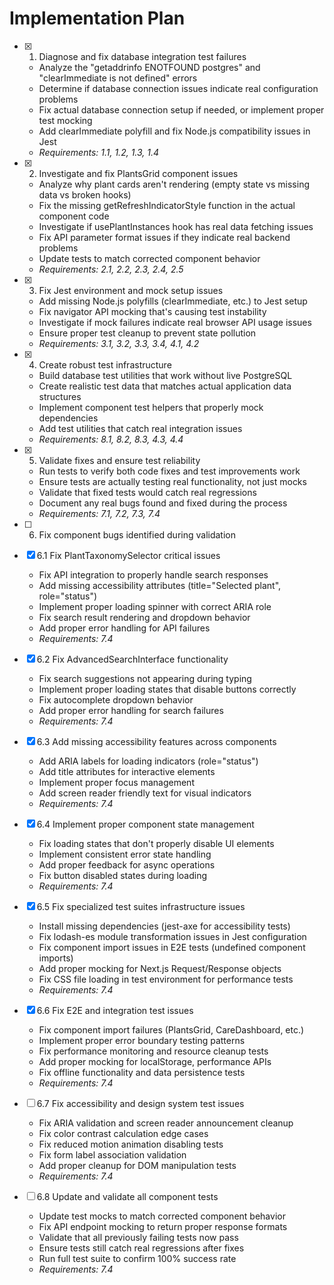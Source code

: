# Implementation Plan

- [x] 1. Diagnose and fix database integration test failures
  - Analyze the "getaddrinfo ENOTFOUND postgres" and "clearImmediate is not defined" errors
  - Determine if database connection issues indicate real configuration problems
  - Fix actual database connection setup if needed, or implement proper test mocking
  - Add clearImmediate polyfill and fix Node.js compatibility issues in Jest
  - _Requirements: 1.1, 1.2, 1.3, 1.4_

- [x] 2. Investigate and fix PlantsGrid component issues
  - Analyze why plant cards aren't rendering (empty state vs missing data vs broken hooks)
  - Fix the missing getRefreshIndicatorStyle function in the actual component code
  - Investigate if usePlantInstances hook has real data fetching issues
  - Fix API parameter format issues if they indicate real backend problems
  - Update tests to match corrected component behavior
  - _Requirements: 2.1, 2.2, 2.3, 2.4, 2.5_

- [x] 3. Fix Jest environment and mock setup issues
  - Add missing Node.js polyfills (clearImmediate, etc.) to Jest setup
  - Fix navigator API mocking that's causing test instability
  - Investigate if mock failures indicate real browser API usage issues
  - Ensure proper test cleanup to prevent state pollution
  - _Requirements: 3.1, 3.2, 3.3, 3.4, 4.1, 4.2_

- [x] 4. Create robust test infrastructure
  - Build database test utilities that work without live PostgreSQL
  - Create realistic test data that matches actual application data structures
  - Implement component test helpers that properly mock dependencies
  - Add test utilities that catch real integration issues
  - _Requirements: 8.1, 8.2, 8.3, 4.3, 4.4_

- [x] 5. Validate fixes and ensure test reliability
  - Run tests to verify both code fixes and test improvements work
  - Ensure tests are actually testing real functionality, not just mocks
  - Validate that fixed tests would catch real regressions
  - Document any real bugs found and fixed during the process
  - _Requirements: 7.1, 7.2, 7.3, 7.4_

- [ ] 6. Fix component bugs identified during validation
- [x] 6.1 Fix PlantTaxonomySelector critical issues
  - Fix API integration to properly handle search responses
  - Add missing accessibility attributes (title="Selected plant", role="status")
  - Implement proper loading spinner with correct ARIA role
  - Fix search result rendering and dropdown behavior
  - Add proper error handling for API failures
  - _Requirements: 7.4_

- [x] 6.2 Fix AdvancedSearchInterface functionality
  - Fix search suggestions not appearing during typing
  - Implement proper loading states that disable buttons correctly
  - Fix autocomplete dropdown behavior
  - Add proper error handling for search failures
  - _Requirements: 7.4_

- [x] 6.3 Add missing accessibility features across components
  - Add ARIA labels for loading indicators (role="status")
  - Add title attributes for interactive elements
  - Implement proper focus management
  - Add screen reader friendly text for visual indicators
  - _Requirements: 7.4_

- [x] 6.4 Implement proper component state management
  - Fix loading states that don't properly disable UI elements
  - Implement consistent error state handling
  - Add proper feedback for async operations
  - Fix button disabled states during loading
  - _Requirements: 7.4_

- [x] 6.5 Fix specialized test suites infrastructure issues
  - Install missing dependencies (jest-axe for accessibility tests)
  - Fix lodash-es module transformation issues in Jest configuration
  - Fix component import issues in E2E tests (undefined component imports)
  - Add proper mocking for Next.js Request/Response objects
  - Fix CSS file loading in test environment for performance tests
  - _Requirements: 7.4_

- [x] 6.6 Fix E2E and integration test issues
  - Fix component import failures (PlantsGrid, CareDashboard, etc.)
  - Implement proper error boundary testing patterns
  - Fix performance monitoring and resource cleanup tests
  - Add proper mocking for localStorage, performance APIs
  - Fix offline functionality and data persistence tests
  - _Requirements: 7.4_

- [ ] 6.7 Fix accessibility and design system test issues
  - Fix ARIA validation and screen reader announcement cleanup
  - Fix color contrast calculation edge cases
  - Fix reduced motion animation disabling tests
  - Fix form label association validation
  - Add proper cleanup for DOM manipulation tests
  - _Requirements: 7.4_

- [ ] 6.8 Update and validate all component tests
  - Update test mocks to match corrected component behavior
  - Fix API endpoint mocking to return proper response formats
  - Validate that all previously failing tests now pass
  - Ensure tests still catch real regressions after fixes
  - Run full test suite to confirm 100% success rate
  - _Requirements: 7.4_
